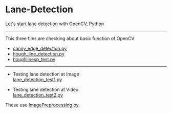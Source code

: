 # Lane-Detection
Let's start lane detection with OpenCV, Python

---

This three files are checking about basic function of OpenCV

- [canny_edge_detection.py](/canny_edge_detection.py)
- [hough_line_detection.py](/hough_line_detection.py)
- [houghlinesp_test.py](/houghlinesp_test.py)

---

- Testing lane detection at Image
    <br>[lane_detection_test1.py](/lane_detection_test1.py)

- Testing lane detection at Video
    <br>[lane_detection_test2.py](/lane_detection_test2.py)

These use [ImagePreprocessing.py](/utils/ImagePreprocessing.py).
